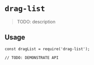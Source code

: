 # `drag-list`

> TODO: description

## Usage

```
const dragList = require('drag-list');

// TODO: DEMONSTRATE API
```
